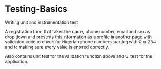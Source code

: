 # Testing-Basics
Writing unit and instrumentation test

A registration form that takes the name, phone number, email and sex as drop down and presents this information as a profile in another page with 
validation code to check for Nigerian phone numbers starting with 0 or 234 and to making sure every value is entered correctly.

Also contains unit test for the validation function above and UI test for the application.
